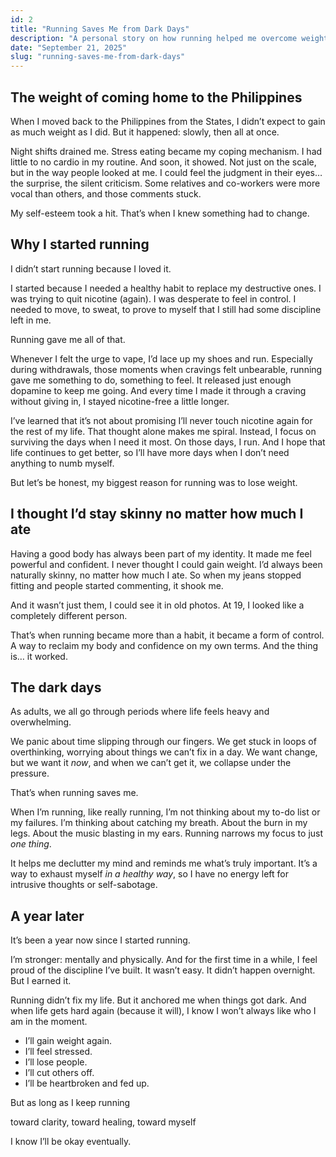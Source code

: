 ```yaml
---
id: 2
title: "Running Saves Me from Dark Days"
description: "A personal story on how running helped me overcome weight gain, stress, and dark mental health days after moving back to the Philippines."
date: "September 21, 2025"
slug: "running-saves-me-from-dark-days"
---
```


## The weight of coming home to the Philippines

When I moved back to the Philippines from the States, I didn’t expect to gain as much weight as I did. But it happened: slowly, then all at once.

Night shifts drained me. Stress eating became my coping mechanism. I had little to no cardio in my routine. And soon, it showed. Not just on the scale, but in the way people looked at me. I could feel the judgment in their eyes… the surprise, the silent criticism. Some relatives and co-workers were more vocal than others, and those comments stuck.

My self-esteem took a hit. That’s when I knew something had to change.

## Why I started running

I didn’t start running because I loved it.

I started because I needed a healthy habit to replace my destructive ones. I was trying to quit nicotine (again). I was desperate to feel in control. I needed to move, to sweat, to prove to myself that I still had some discipline left in me.

Running gave me all of that.

Whenever I felt the urge to vape, I’d lace up my shoes and run. Especially during withdrawals, those moments when cravings felt unbearable, running gave me something to do, something to feel. It released just enough dopamine to keep me going. And every time I made it through a craving without giving in, I stayed nicotine-free a little longer.

I’ve learned that it’s not about promising I’ll never touch nicotine again for the rest of my life. That thought alone makes me spiral. Instead, I focus on surviving the days when I need it most. On those days, I run. And I hope that life continues to get better, so I’ll have more days when I don’t need anything to numb myself.

But let’s be honest, my biggest reason for running was to lose weight.

## I thought I’d stay skinny no matter how much I ate

Having a good body has always been part of my identity. It made me feel powerful and confident. I never thought I could gain weight. I’d always been naturally skinny, no matter how much I ate. So when my jeans stopped fitting and people started commenting, it shook me.

And it wasn’t just them, I could see it in old photos. At 19, I looked like a completely different person.

That’s when running became more than a habit, it became a form of control. A way to reclaim my body and confidence on my own terms. And the thing is… it worked.

## The dark days

As adults, we all go through periods where life feels heavy and overwhelming.

We panic about time slipping through our fingers. We get stuck in loops of overthinking, worrying about things we can’t fix in a day. We want change, but we want it _now_, and when we can’t get it, we collapse under the pressure.

That’s when running saves me.

When I’m running, like really running, I’m not thinking about my to-do list or my failures. I’m thinking about catching my breath. About the burn in my legs. About the music blasting in my ears. Running narrows my focus to just _one thing_.

It helps me declutter my mind and reminds me what’s truly important. It’s a way to exhaust myself _in a healthy way_, so I have no energy left for intrusive thoughts or self-sabotage.

## A year later

It’s been a year now since I started running.

I’m stronger: mentally and physically. And for the first time in a while, I feel proud of the discipline I’ve built. It wasn’t easy. It didn’t happen overnight. But I earned it.

Running didn’t fix my life. But it anchored me when things got dark. And when life gets hard again (because it will), I know I won’t always like who I am in the moment.

- I’ll gain weight again.
- I’ll feel stressed.
- I’ll lose people.
- I’ll cut others off.
- I’ll be heartbroken and fed up.

But as long as I keep running

toward clarity, toward healing, toward myself

I know I’ll be okay eventually.
